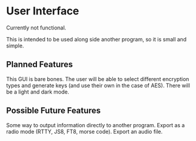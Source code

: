 # User Interface
Currently not functional.

This is intended to be used along side another program, so it is small and simple.

## Planned Features
This GUI is bare bones. The user will be able to select different encryption types and generate keys (and use their own in the case of AES). There will be a light and dark mode.

## Possible Future Features
Some way to output information directly to another program.
Export as a radio mode (RTTY, JS8, FT8, morse code).
Export an audio file.
